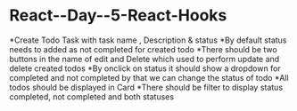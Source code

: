 # React--Day--5-React-Hooks

*Create Todo Task with task name , Description & status 
*By default status needs to added as not completed for created todo
*There should be two buttons in the name of edit and Delete which used to perform update and delete created todos
*By onclick on status it should show a dropdown for completed and not completed by that we can change the status of todo
*All todos should be displayed in Card
*There should be filter to display status completed, not completed and both statuses
